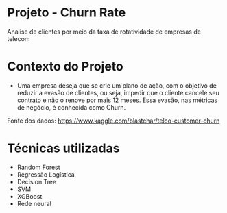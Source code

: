 # Projeto - Churn Rate
Analise de clientes por meio da taxa de rotatividade de empresas de telecom

# Contexto do Projeto
- Uma empresa deseja que se crie um plano de ação, com o objetivo de reduzir a evasão de clientes, ou seja, impedir que o cliente cancele seu contrato e não o renove por mais 12 meses. Essa evasão, nas métricas de negócio, é conhecida como Churn.

Fonte dos dados: https://www.kaggle.com/blastchar/telco-customer-churn

# Técnicas utilizadas
- Random Forest
- Regressão Logística
- Decision Tree
- SVM
- XGBoost
- Rede neural
